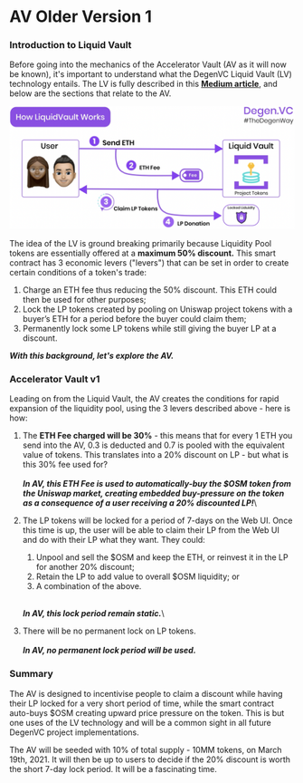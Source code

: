 # AV Older Version 1

### Introduction to Liquid Vault

Before going into the mechanics of the Accelerator Vault (AV as it will now be known), it's important to understand what the DegenVC Liquid Vault (LV) technology entails. The LV is fully described in this [**Medium article**](https://medium.com/degen-vc/liquid-vault-248779b58cfe), and below are the sections that relate to the AV.

![](<../../.gitbook/assets/image (3).png>)

The idea of the LV is ground breaking primarily because Liquidity Pool tokens are essentially offered at a **maximum 50% discount.** This smart contract has 3 economic levers ("levers") that can be set in order to create certain conditions of a token's trade:

1. Charge an ETH fee thus reducing the 50% discount. This ETH could then be used for other purposes;
2. Lock the LP tokens created by pooling on Uniswap project tokens with a buyer’s ETH for a period before the buyer could claim them;
3. Permanently lock some LP tokens while still giving the buyer LP at a discount.

_**With this background, let's explore the AV.**_

### Accelerator Vault v1

Leading on from the Liquid Vault, the AV creates the conditions for rapid expansion of the liquidity pool, using the 3 levers described above - here is how:

1. The **ETH Fee charged will be 30%** - this means that for every 1 ETH you send into the AV, 0.3 is deducted and 0.7 is pooled with the equivalent value of tokens. This translates into a 20% discount on LP - but what is this 30% fee used for?\
   \
   _**In AV, this ETH Fee is used to automatically-buy the $OSM token from the Uniswap market, creating embedded buy-pressure on the token as a consequence of a user receiving a 20% discounted LP!**_\

2.  The LP tokens will be locked for a period of 7-days on the Web UI. Once this time is up, the user will be able to claim their LP from the Web UI and do with their LP what they want. They could:

    1. Unpool and sell the $OSM and keep the ETH, or reinvest it in the LP for another 20% discount;
    2. Retain the LP to add value to overall $OSM liquidity; or
    3. A combination of the above.&#x20;

    \
    _**In AV, this lock period remain static.**_\

3. There will be no permanent lock on LP tokens.\
   \
   _**In AV, no permanent lock period will be used.**_

### Summary

The AV is designed to incentivise people to claim a discount while having their LP locked for a very short period of time, while the smart contract auto-buys $OSM creating upward price pressure on the token. This is but one uses of the LV technology and will be a common sight in all future DegenVC project implementations. &#x20;

The AV will be seeded with 10% of total supply - 10MM tokens, on March 19th, 2021. It will then be up to users to decide if the 20% discount is worth the short 7-day lock  period. It will be a fascinating time.
